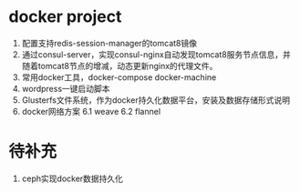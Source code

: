 # docker project
1. 配置支持redis-session-manager的tomcat8镜像
2. 通过consul-server，实现consul-nginx自动发现tomcat8服务节点信息，并随着tomcat8节点的增减，动态更新nginx的代理文件。
3. 常用docker工具，docker-compose docker-machine
4. wordpress一键启动脚本
5. Glusterfs文件系统，作为docker持久化数据平台，安装及数据存储形式说明
6. docker网络方案
6.1 weave
6.2 flannel



# 待补充
1. ceph实现docker数据持久化
